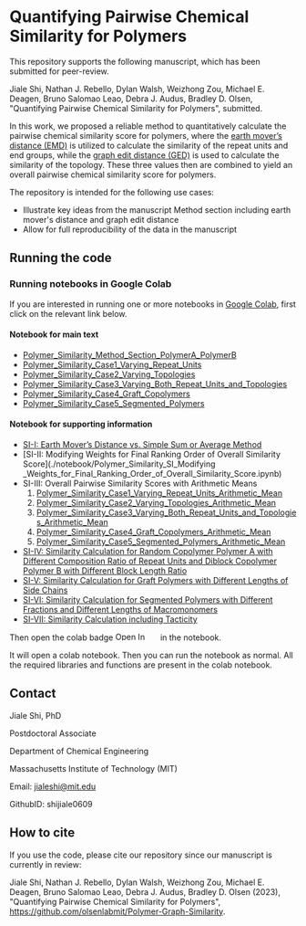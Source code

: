 # Quantifying Pairwise Chemical Similarity for Polymers


This repository supports the following manuscript, which has been submitted for peer-review.

Jiale Shi, Nathan J. Rebello, Dylan Walsh, Weizhong Zou, Michael E. Deagen, Bruno Salomao Leao, Debra J. Audus, Bradley D. Olsen, "Quantifying Pairwise Chemical Similarity for Polymers", submitted.

In this work, we proposed a reliable method to quantitatively calculate the pairwise chemical similarity score for polymers, where the [earth mover’s distance (EMD)](https://en.wikipedia.org/wiki/Earth_mover%27s_distance) is utilized to calculate the similarity of the repeat units and end groups, while the [graph edit distance (GED)](https://en.wikipedia.org/wiki/Graph_edit_distance) is used to calculate the similarity of the topology. These three values then are combined to yield an overall pairwise chemical similarity score for polymers.

The repository is intended for the following use cases:

- Illustrate key ideas from the manuscript Method section including earth mover's distance and graph edit distance
- Allow for full reproducibility of the data in the manuscript

## Running the code

### Running notebooks in Google Colab

If you are interested in running one or more notebooks in [Google Colab](https://colab.research.google.com/), first click on the relevant link below.

#### Notebook for main text
* [Polymer_Similarity_Method_Section_PolymerA_PolymerB](./notebook/Polymer_Similarity_Method_Section_PolymerA_PolymerB.ipynb)
* [Polymer_Similarity_Case1_Varying_Repeat_Units](./notebook/Polymer_Similarity_Case1_Varying_Repeat_Units.ipynb)
* [Polymer_Similarity_Case2_Varying_Topologies](./notebook/Polymer_Similarity_Case2_Varying_Topologies.ipynb)
* [Polymer_Similarity_Case3_Varying_Both_Repeat_Units_and_Topologies](./notebook/Polymer_Similarity_Case3_Varying_Both_Repeat_Units_and_Topologies.ipynb)
* [Polymer_Similarity_Case4_Graft_Copolymers](./notebook/Polymer_Similarity_Case4_Graft_Copolymers.ipynb) 
* [Polymer_Similarity_Case5_Segmented_Polymers](./notebook/Polymer_Similarity_Case5_Segmented_Polymers.ipynb) 

#### Notebook for supporting information
* [SI-I: Earth Mover’s Distance vs. Simple Sum or Average Method](./notebook/Polymer_Similarity_SI_Earth_Mover_Distance_vs_Simple_Sum_or_Average_Method.ipynb)
* [SI-II: Modifying Weights for Final Ranking Order of  Overall Similarity Score](./notebook/Polymer_Similarity_SI_Modifying _Weights_for_Final_Ranking_Order_of_Overall_Similarity_Score.ipynb)
* SI-III: Overall Pairwise Similarity Scores with Arithmetic Means
  1. [Polymer_Similarity_Case1_Varying_Repeat_Units_Arithmetic_Mean](./notebook/Polymer_Similarity_Case1_Varying_Repeat_Units_Arithmetic_Mean.ipynb)
  2. [Polymer_Similarity_Case2_Varying_Topologies_Arithmetic_Mean](./notebook/Polymer_Similarity_Case2_Varying_Topologies_Arithmetic_Mean.ipynb)
  3. [Polymer_Similarity_Case3_Varying_Both_Repeat_Units_and_Topologies_Arithmetic_Mean](./notebook/Polymer_Similarity_Case3_Varying_Both_Repeat_Units_and_Topologies_Arithmetic_Mean.ipynb)
  4. [Polymer_Similarity_Case4_Graft_Copolymers_Arithmetic_Mean](./notebook/Polymer_Similarity_Case4_Graft_Copolymers_Arithmetic_Mean.ipynb) 
  5. [Polymer_Similarity_Case5_Segmented_Polymers_Arithmetic_Mean](./notebook/Polymer_Similarity_Case5_Segmented_Polymers_Arithmetic_Mean.ipynb) 
* [SI-IV: Similarity Calculation for Random Copolymer Polymer A with Different Composition Ratio of Repeat Units and Diblock Copolymer Polymer B with Different Block Length Ratio](./notebook/Polymer_Similarity_PolymerA_PolymerB_Fine_Calculation.ipynb)
* [SI-V: Similarity Calculation for Graft Polymers with Different Lengths of Side Chains](./notebook/Polymer_Similarity_Case4_Graft_Copolymers_Fine_Calculation.ipynb)
* [SI-VI: Similarity Calculation for Segmented Polymers with Different Fractions and Different Lengths of Macromonomers](./notebook/Polymer_Similarity_Case5_Segmented_Polymers_Fine_Calculation.ipynb)
* [SI-VII: Similarity Calculation including Tacticity](./notebook/Polymer_Similarity_Tacticity.ipynb)

Then open the colab badge <img src="https://colab.research.google.com/assets/colab-badge.svg" alt="Open In Colab" width="75" height="15"/> in the notebook.

It will open a colab notebook. Then you can run the notebook as normal. All the required libraries and functions are present in the colab notebook.



## Contact

Jiale Shi, PhD  

Postdoctoral Associate  

Department of Chemical Engineering 

Massachusetts Institute of Technology (MIT) 

Email: jialeshi@mit.edu  

GithubID: shijiale0609  
 

## How to cite

If you use the code, please cite our repository since our manuscript is currently in review:

Jiale Shi, Nathan J. Rebello, Dylan Walsh, Weizhong Zou, Michael E. Deagen, Bruno Salomao Leao, Debra J. Audus, Bradley D. Olsen (2023), "Quantifying Pairwise Chemical Similarity for Polymers", https://github.com/olsenlabmit/Polymer-Graph-Similarity.
